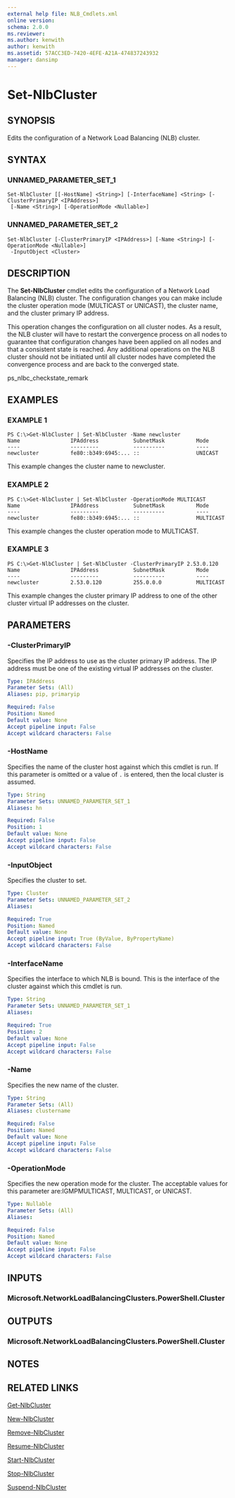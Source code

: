 ```yaml
---
external help file: NLB_Cmdlets.xml
online version: 
schema: 2.0.0
ms.reviewer:
ms.author: kenwith
author: kenwith
ms.assetid: 57ACC3ED-7420-4EFE-A21A-474837243932
manager: dansimp
---
```


# Set-NlbCluster

## SYNOPSIS
Edits the configuration of a Network Load Balancing (NLB) cluster.

## SYNTAX

### UNNAMED_PARAMETER_SET_1
```
Set-NlbCluster [[-HostName] <String>] [-InterfaceName] <String> [-ClusterPrimaryIP <IPAddress>]
 [-Name <String>] [-OperationMode <Nullable>]
```

### UNNAMED_PARAMETER_SET_2
```
Set-NlbCluster [-ClusterPrimaryIP <IPAddress>] [-Name <String>] [-OperationMode <Nullable>]
 -InputObject <Cluster>
```

## DESCRIPTION
The **Set-NlbCluster** cmdlet edits the configuration of a Network Load Balancing (NLB) cluster.
The configuration changes you can make include the cluster operation mode (MULTICAST or UNICAST), the cluster name, and the cluster primary IP address.

This operation changes the configuration on all cluster nodes.
As a result, the NLB cluster will have to restart the convergence process on all nodes to guarantee that configuration changes have been applied on all nodes and that a consistent state is reached.
Any additional operations on the NLB cluster should not be initiated until all cluster nodes have completed the convergence process and are back to the converged state.

ps_nlbc_checkstate_remark

## EXAMPLES

### EXAMPLE 1
```
PS C:\>Get-NlbCluster | Set-NlbCluster -Name newcluster
Name                IPAddress           SubnetMask          Mode 
----                ---------           ----------          ---- 
newcluster          fe80::b349:6945:... ::                  UNICAST
```

This example changes the cluster name to newcluster.

### EXAMPLE 2
```
PS C:\>Get-NlbCluster | Set-NlbCluster -OperationMode MULTICAST
Name                IPAddress           SubnetMask          Mode 
----                ---------           ----------          ---- 
newcluster          fe80::b349:6945:... ::                  MULTICAST
```

This example changes the cluster operation mode to MULTICAST.

### EXAMPLE 3
```
PS C:\>Get-NlbCluster | Set-NlbCluster -ClusterPrimaryIP 2.53.0.120
Name                IPAddress           SubnetMask          Mode 
----                ---------           ----------          ---- 
newcluster          2.53.0.120          255.0.0.0           MULTICAST
```

This example changes the cluster primary IP address to one of the other cluster virtual IP addresses on the cluster.

## PARAMETERS

### -ClusterPrimaryIP
Specifies the IP address to use as the cluster primary IP address.
The IP address must be one of the existing virtual IP addresses on the cluster.

```yaml
Type: IPAddress
Parameter Sets: (All)
Aliases: pip, primaryip

Required: False
Position: Named
Default value: None
Accept pipeline input: False
Accept wildcard characters: False
```

### -HostName
Specifies the name of the cluster host against which this cmdlet is run.
If this parameter is omitted or a value of `.` is entered, then the local cluster is assumed.

```yaml
Type: String
Parameter Sets: UNNAMED_PARAMETER_SET_1
Aliases: hn

Required: False
Position: 1
Default value: None
Accept pipeline input: False
Accept wildcard characters: False
```

### -InputObject
Specifies the cluster to set.

```yaml
Type: Cluster
Parameter Sets: UNNAMED_PARAMETER_SET_2
Aliases: 

Required: True
Position: Named
Default value: None
Accept pipeline input: True (ByValue, ByPropertyName)
Accept wildcard characters: False
```

### -InterfaceName
Specifies the interface to which NLB is bound.
This is the interface of the cluster against which this cmdlet is run.

```yaml
Type: String
Parameter Sets: UNNAMED_PARAMETER_SET_1
Aliases: 

Required: True
Position: 2
Default value: None
Accept pipeline input: False
Accept wildcard characters: False
```

### -Name
Specifies the new name of the cluster.

```yaml
Type: String
Parameter Sets: (All)
Aliases: clustername

Required: False
Position: Named
Default value: None
Accept pipeline input: False
Accept wildcard characters: False
```

### -OperationMode
Specifies the new operation mode for the cluster.
The acceptable values for this parameter are:IGMPMULTICAST, MULTICAST, or UNICAST.

```yaml
Type: Nullable
Parameter Sets: (All)
Aliases: 

Required: False
Position: Named
Default value: None
Accept pipeline input: False
Accept wildcard characters: False
```

## INPUTS

### Microsoft.NetworkLoadBalancingClusters.PowerShell.Cluster

## OUTPUTS

### Microsoft.NetworkLoadBalancingClusters.PowerShell.Cluster

## NOTES

## RELATED LINKS

[Get-NlbCluster](./Get-NlbCluster.md)

[New-NlbCluster](./New-NlbCluster.md)

[Remove-NlbCluster](./Remove-NlbCluster.md)

[Resume-NlbCluster](./Resume-NlbCluster.md)

[Start-NlbCluster](./Start-NlbCluster.md)

[Stop-NlbCluster](./Stop-NlbCluster.md)

[Suspend-NlbCluster](./Suspend-NlbCluster.md)

